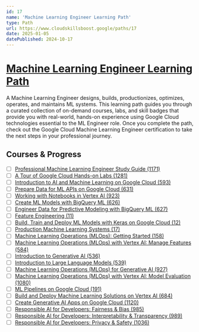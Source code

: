 ```yaml
---
id: 17
name: 'Machine Learning Engineer Learning Path'
type: Path
url: https://www.cloudskillsboost.google/paths/17
date: 2025-01-05
datePublished: 2024-10-17
---
```


# [Machine Learning Engineer Learning Path](https://www.cloudskillsboost.google/paths/17)

A Machine Learning Engineer designs, builds,  productionizes, optimizes, operates, and maintains ML systems. This learning path guides you through a curated collection of on-demand courses, labs, and skill badges that provide you with real-world, hands-on experience using Google Cloud technologies essential to the ML Engineer role. Once you complete the path, check out the Google Cloud Machine Learning Engineer certification to take the next steps in your professional journey.

## Courses & Progress

- [ ] [Professional Machine Learning Engineer Study Guide (1171)](../courses/Professional-Machine-Learning-Engineer-Study-Guide.md)
- [ ] [A Tour of Google Cloud Hands-on Labs (1281)](../courses/A-Tour-of-Google-Cloud-Hands-on-Labs.md)
- [ ] [Introduction to AI and Machine Learning on Google Cloud (593)](../courses/Introduction-to-AI-and-Machine-Learning-on-Google-Cloud.md)
- [ ] [Prepare Data for ML APIs on Google Cloud (631)](../courses/Prepare-Data-for-ML-APIs-on-Google-Cloud.md)
- [ ] [Working with Notebooks in Vertex AI (923)](../courses/Working-with-Notebooks-in-Vertex-AI.md)
- [ ] [Create ML Models with BigQuery ML (626)](../courses/Create-ML-Models-with-BigQuery-ML.md)
- [ ] [Engineer Data for Predictive Modeling with BigQuery ML (627)](../courses/Engineer-Data-for-Predictive-Modeling-with-BigQuery-ML.md)
- [ ] [Feature Engineering (11)](../courses/Feature-Engineering.md)
- [ ] [Build, Train and Deploy ML Models with Keras on Google Cloud (12)](../courses/Build-Train-and-Deploy-ML-Models-with-Keras-on-Google-Cloud.md)
- [ ] [Production Machine Learning Systems (17)](../courses/Production-Machine-Learning-Systems.md)
- [ ] [Machine Learning Operations (MLOps): Getting Started (158)](../courses/Machine-Learning-Operations-(MLOps)-Getting-Started.md)
- [ ] [Machine Learning Operations (MLOps) with Vertex AI: Manage Features (584)](../courses/Machine-Learning-Operations-(MLOps)-with-Vertex-AI-Manage-Features.md)
- [ ] [Introduction to Generative AI (536)](../courses/Introduction-to-Generative-AI.md)
- [ ] [Introduction to Large Language Models (539)](../courses/Introduction-to-Large-Language-Models.md)
- [ ] [Machine Learning Operations (MLOps)  for Generative AI (927)](../courses/Machine-Learning-Operations-(MLOps)--for-Generative-AI.md)
- [ ] [Machine Learning Operations (MLOps) with Vertex AI: Model Evaluation (1080)](../courses/Machine-Learning-Operations-(MLOps)-with-Vertex-AI-Model-Evaluation.md)
- [ ] [ML Pipelines on Google Cloud (191)](../courses/ML-Pipelines-on-Google-Cloud.md)
- [ ] [Build and Deploy Machine Learning Solutions on Vertex AI (684)](../courses/Build-and-Deploy-Machine-Learning-Solutions-on-Vertex-AI.md)
- [ ] [Create Generative AI Apps on Google Cloud (1120)](../courses/Create-Generative-AI-Apps-on-Google-Cloud.md)
- [ ] [Responsible AI for Developers: Fairness & Bias (985)](../courses/Responsible-AI-for-Developers-Fairness-&-Bias.md)
- [ ] [Responsible AI for Developers: Interpretability & Transparency (989)](../courses/Responsible-AI-for-Developers-Interpretability-&-Transparency.md)
- [ ] [Responsible AI for Developers: Privacy & Safety (1036)](../courses/Responsible-AI-for-Developers-Privacy-&-Safety.md)
